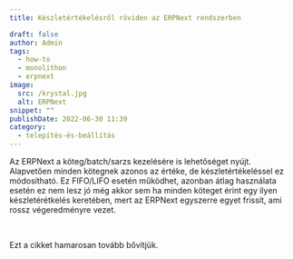 ```yaml
---
title: Készletértékelésről röviden az ERPNext rendszerben

draft: false
author: Admin
tags:
  - how-to
  - monolithon
  - erpnext
image:
  src: /krystal.jpg
  alt: ERPNext
snippet: ""
publishDate: 2022-06-30 11:39
category:
  - telepítés-és-beállítás
---
```


<div class="ql-editor read-mode"><p>Az ERPNext a köteg/batch/sarzs kezelésére is lehetőséget nyújt. Alapvetően minden kötegnek azonos az értéke, de készletértékeléssel ez módosítható. Ez FIFO/LIFO esetén működhet, azonban átlag használata esetén ez nem lesz jó még akkor sem ha minden köteget érint egy ilyen készletérétkelés keretében, mert az ERPNext egyszerre egyet frissít, ami rossz végeredményre vezet. </p><p><br></p><p>Ezt a cikket hamarosan tovább bővítjük. </p></div>
